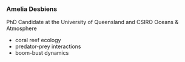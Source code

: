 ### Amelia Desbiens

PhD Candidate at the University of Queensland and CSIRO Oceans & Atmosphere
* coral reef ecology
* predator-prey interactions
* boom-bust dynamics
